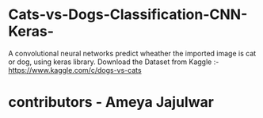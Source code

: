# Cats-vs-Dogs-Classification-CNN-Keras-
A convolutional neural networks predict wheather the imported image is cat or dog, using keras library.
Download the Dataset from Kaggle :-
https://www.kaggle.com/c/dogs-vs-cats
# contributors - Ameya Jajulwar 